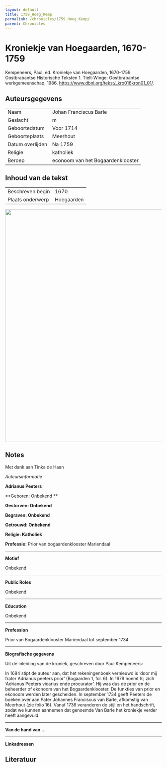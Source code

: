 ```yaml
---
layout: default
title: 1759_Hoeg_Kemp
permalink: /chronicles/1759_Hoeg_Kemp/
parent: Chronicles
--- 
```



# Kroniekje van Hoegaarden, 1670-1759 

Kempeneers, Paul, ed. Kroniekje van Hoegaarden, 1670-1759. Oostbrabantse Historische Teksten 1. Tielt-Winge: Oostbrabantse werkgemeenschap, 1986. https://www.dbnl.org/tekst/_kro016kron01_01/. 

## Auteursgegevens 

| | | 
| --------------- | --------------- | 
| Naam | Johan Franciscus Barle | 
| Geslacht | m | 
| Geboortedatum | Voor 1714 | 
| Geboorteplaats | Meerhout | 
| Datum overlijden | Na 1759 | 
| Religie | katholiek | 
| Beroep | econoom van het Bogaardenklooster | 

## Inhoud van de tekst 

| | | 
| --------------- | --------------- | 
| Beschreven begin | 1670 | 
| Plaats onderwerp | Hoegaarden | 

[<img src="..\..\barplots_chronicles\1759_Hoeg_Kemp.jpg" width="750"/>](..\..\barplots_chronicles\1759_Hoeg_Kemp.jpg) 

## Notes 

Met dank aan Tinka de Haan

_Auteursinformatie_

**Adrianus Peeters**



**Geboren:              Onbekend **

**Gestorven:            Onbekend**

**Begraven:             Onbekend**

**Getrouwd:            Onbekend**

**Religie:                Katholiek**

**Professie:**            Prior van bogaardenklooster Mariendaal

** **

**Motief**

Onbekend

** **

**Public Roles**

Onbekend

** **

**Education**

Onbekend

** **

**Profession**

Prior van Bogaardenklooster Mariendaal tot september 1734.

** **

**Biografische gegevens**

Uit de inleiding van de kroniek, geschreven door Paul Kempeneers:



In 1684 stipt de auteur aan, dat het rekeningenboek vernieuwd is ‘door mij
frater Adrianus peeters prior’ (Bogaarden 1, fol. 6). In 1679 noemt hij zich
‘Adrianus Peeters vicarius ende procurator’. Hij was dus de prior en de
beheerder of ekonoom van het Bogaardenklooster. De funkties van prior en
ekonoom werden later gescheiden. In september 1734 geeft Peeters de boeken
over aan Pater Johannes Franciscus van Barle, afkomstig van Meerhout (zie
folio 16). Vanaf 1736 veranderen de stijl en het handschrift, zodat we kunnen
aannemen dat genoemde Van Barle het kroniekje verder heeft aangevuld.



** **

**Van de hand van ...**

** **

**Linkadressen**



## Literatuur 

